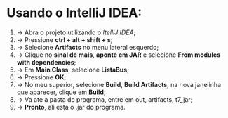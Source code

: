 # Usando o IntelliJ IDEA:

1. -> Abra o projeto utilizando o *ItelliJ IDEA*;
2. -> Pressione **ctrl + alt + shift + s**;
3. -> Selecione **Artifacts** no menu lateral esquerdo;
4. -> Clique no **sinal de mais**, **aponte em JAR** e selecione **From modules with dependencies**;
5. -> Em **Main Class**, selecione **ListaBus**;
6. -> Pressione **OK**;
7. -> No meu superior, selecione **Build**, **Build Artifacts**, na nova janelinha que aparecer, clique em **Build**;
8. -> Va ate a pasta do programa, entre em out, artifacts, t7_jar;
9. -> **Pronto**, ali esta o .jar do programa.
